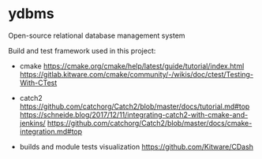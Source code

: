 # ydbms
Open-source relational database management system 

Build and test framework used in this project:

* cmake
https://cmake.org/cmake/help/latest/guide/tutorial/index.html
https://gitlab.kitware.com/cmake/community/-/wikis/doc/ctest/Testing-With-CTest

* catch2
https://github.com/catchorg/Catch2/blob/master/docs/tutorial.md#top
https://schneide.blog/2017/12/11/integrating-catch2-with-cmake-and-jenkins/
https://github.com/catchorg/Catch2/blob/master/docs/cmake-integration.md#top

* builds and module tests visualization
https://github.com/Kitware/CDash
